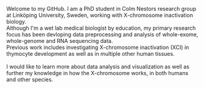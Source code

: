 Welcome to my GitHub. 
I am a PhD student in Colm Nestors research group at Linköping University, Sweden, working with X-chromosome inactivation biology.<br />
Although I'm a wet lab medical biologist by education, my primary research focus has been devloping data preprocessing and analysis of whole-exome, whole-genome and RNA sequencing data.	<br />
Previous work includes investigating X-chromosome inactivation (XCI) in thymocyte development as well as in multiple other human tissues.	<br /><br />
I would like to learn more about data analysis and visualization as well as further my knowledge in how the X-chromosome works, in both humans and other species.	

